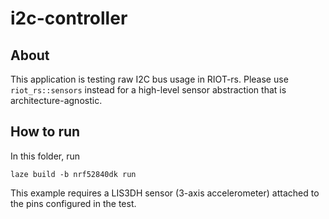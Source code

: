 # i2c-controller

## About

This application is testing raw I2C bus usage in RIOT-rs.
Please use `riot_rs::sensors` instead for a high-level sensor abstraction that is architecture-agnostic.

## How to run

In this folder, run

    laze build -b nrf52840dk run

This example requires a LIS3DH sensor (3-axis accelerometer) attached to the pins configured in the test.
